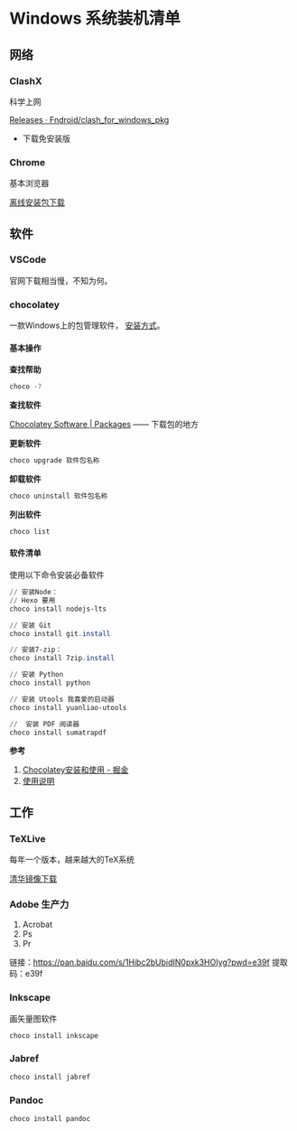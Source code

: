 # Windows 系统装机清单

## 网络

### ClashX

科学上网

[Releases · Fndroid/clash_for_windows_pkg](https://github.com/Fndroid/clash_for_windows_pkg/releases)
+ 下载免安装版

### Chrome

基本浏览器

[离线安装包下载](https://support.google.com/chrome/answer/95346?co=GENIE.Platform%3DDesktop&hl=zh-Hans#zippy=%2Cwindows)


## 软件

### VSCode

官网下载相当慢，不知为何。

### chocolatey

一款Windows上的包管理软件， [安装方式](https://chocolatey.org/install)。

#### 基本操作

**查找帮助**

```powershell
choco -?
```

**查找软件**

[Chocolatey Software | Packages](https://community.chocolatey.org/packages) —— 下载包的地方

**更新软件**

```powershell
choco upgrade 软件包名称
```

**卸载软件**

```powershell
choco uninstall 软件包名称
```

**列出软件**

```powershell
choco list
```

#### 软件清单
使用以下命令安装必备软件
```powershell
// 安装Node：
// Hexo 要用
choco install nodejs-lts  

// 安装 Git
choco install git.install

// 安装7-zip：
choco install 7zip.install

// 安装 Python
choco install python

// 安装 Utools 我喜爱的启动器
choco install yuanliao-utools

//  安装 PDF 阅读器
choco install sumatrapdf
```

**参考**
1. [Chocolatey安装和使用 - 掘金](https://juejin.cn/post/6994715287178182693)
2. [使用说明](https://docs.chocolatey.org/en-us/choco/setup)

## 工作

### TeXLive

每年一个版本，越来越大的TeX系统

[清华镜像下载](https://mirrors.tuna.tsinghua.edu.cn/CTAN/systems/texlive/Images/texlive2023-20230313.iso)

### Adobe 生产力

1. Acrobat
2. Ps
3. Pr

链接：https://pan.baidu.com/s/1Hibc2bUbidIN0pxk3HOIyg?pwd=e39f 
提取码：e39f 

### Inkscape

画矢量图软件

```powershelll
choco install inkscape
```
### Jabref

```powershell
choco install jabref
```

### Pandoc

```Powershell
choco install pandoc
```